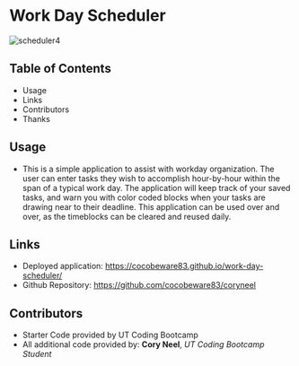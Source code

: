 # Work Day Scheduler

![scheduler4](https://user-images.githubusercontent.com/72768374/104116362-6fb03100-52dd-11eb-9560-27e68d100e52.gif)

## Table of Contents
* Usage
* Links
* Contributors
* Thanks


## Usage
* This is a simple application to assist with workday organization.  The user can enter tasks they wish to accomplish hour-by-hour within the span of a typical work day.  The application will keep track of your saved tasks, and warn you with color coded blocks when your tasks are drawing near to their deadline. This application can be used over and over, as the timeblocks can be cleared and reused daily.

## Links
* Deployed application: https://cocobeware83.github.io/work-day-scheduler/
* Github Repository: https://github.com/cocobeware83/coryneel

## Contributors
* Starter Code provided by UT Coding Bootcamp
* All additional code provided by: **Cory Neel**, *UT Coding Bootcamp Student*
